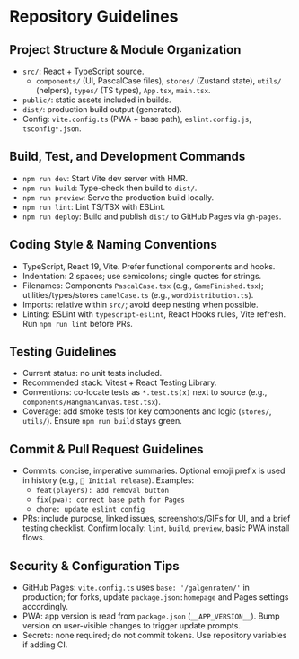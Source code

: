 # Repository Guidelines

## Project Structure & Module Organization
- `src/`: React + TypeScript source.
  - `components/` (UI, PascalCase files), `stores/` (Zustand state), `utils/` (helpers), `types/` (TS types), `App.tsx`, `main.tsx`.
- `public/`: static assets included in builds.
- `dist/`: production build output (generated).
- Config: `vite.config.ts` (PWA + base path), `eslint.config.js`, `tsconfig*.json`.

## Build, Test, and Development Commands
- `npm run dev`: Start Vite dev server with HMR.
- `npm run build`: Type-check then build to `dist/`.
- `npm run preview`: Serve the production build locally.
- `npm run lint`: Lint TS/TSX with ESLint.
- `npm run deploy`: Build and publish `dist/` to GitHub Pages via `gh-pages`.

## Coding Style & Naming Conventions
- TypeScript, React 19, Vite. Prefer functional components and hooks.
- Indentation: 2 spaces; use semicolons; single quotes for strings.
- Filenames: Components `PascalCase.tsx` (e.g., `GameFinished.tsx`); utilities/types/stores `camelCase.ts` (e.g., `wordDistribution.ts`).
- Imports: relative within `src/`; avoid deep nesting when possible.
- Linting: ESLint with `typescript-eslint`, React Hooks rules, Vite refresh. Run `npm run lint` before PRs.

## Testing Guidelines
- Current status: no unit tests included.
- Recommended stack: Vitest + React Testing Library.
- Conventions: co-locate tests as `*.test.ts(x)` next to source (e.g., `components/HangmanCanvas.test.tsx`).
- Coverage: add smoke tests for key components and logic (`stores/`, `utils/`). Ensure `npm run build` stays green.

## Commit & Pull Request Guidelines
- Commits: concise, imperative summaries. Optional emoji prefix is used in history (e.g., `🎯 Initial release`). Examples:
  - `feat(players): add removal button`
  - `fix(pwa): correct base path for Pages`
  - `chore: update eslint config`
- PRs: include purpose, linked issues, screenshots/GIFs for UI, and a brief testing checklist. Confirm locally: `lint`, `build`, `preview`, basic PWA install flows.

## Security & Configuration Tips
- GitHub Pages: `vite.config.ts` uses `base: '/galgenraten/'` in production; for forks, update `package.json:homepage` and Pages settings accordingly.
- PWA: app version is read from `package.json` (`__APP_VERSION__`). Bump version on user-visible changes to trigger update prompts.
- Secrets: none required; do not commit tokens. Use repository variables if adding CI.

